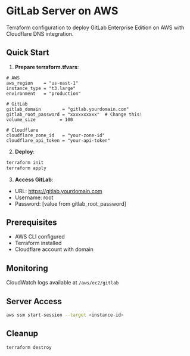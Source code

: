 # GitLab Server on AWS

Terraform configuration to deploy GitLab Enterprise Edition on AWS with Cloudflare DNS integration.

## Quick Start

1. **Prepare terraform.tfvars**:
```hcl
# AWS
aws_region    = "us-east-1"
instance_type = "t3.large"
environment   = "production"

# GitLab
gitlab_domain        = "gitlab.yourdomain.com"
gitlab_root_password = "xxxxxxxxxx"  # Change this!
volume_size         = 100

# Cloudflare
cloudflare_zone_id   = "your-zone-id"
cloudflare_api_token = "your-api-token"
```

2. **Deploy**:
```bash
terraform init
terraform apply
```

3. **Access GitLab**:
- URL: https://gitlab.yourdomain.com
- Username: root
- Password: [value from gitlab_root_password]

## Prerequisites
- AWS CLI configured
- Terraform installed
- Cloudflare account with domain

## Monitoring
CloudWatch logs available at `/aws/ec2/gitlab`

## Server Access
```bash
aws ssm start-session --target <instance-id>
```

## Cleanup
```bash
terraform destroy
```